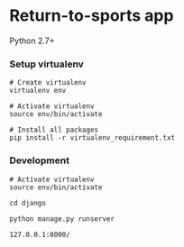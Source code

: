 # Return-to-sports app

Python 2.7+
### Setup virtualenv
```
# Create virtualenv 
virtualenv env

# Activate virtualenv
source env/bin/activate

# Install all packages
pip install -r virtualenv_requirement.txt
```

### Development
```
# Activate virtualenv
source env/bin/activate

cd django

python manage.py runserver

127.0.0.1:8000/
```
